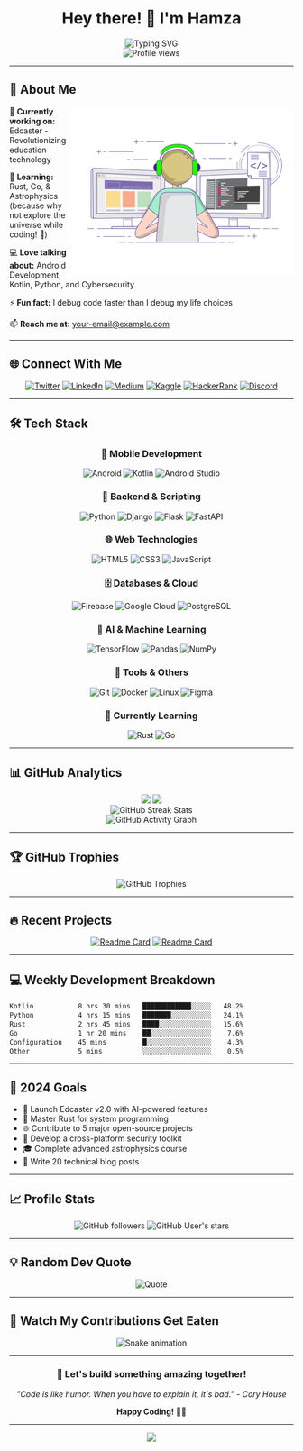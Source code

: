 <div align="center">

# Hey there! 👋 I'm Hamza

<img src="https://readme-typing-svg.herokuapp.com?font=Fira+Code&pause=1000&color=36BCF7&center=true&vCenter=true&width=435&lines=Android+Developer;Kotlin+Enthusiast;Python+Developer;Security+Researcher;Always+Learning+New+Things!" alt="Typing SVG" />

</div>

<div align="center">
  <img src="https://komarev.com/ghpvc/?username=hamzariffic&style=for-the-badge&color=0891b2&labelColor=1c1917" alt="Profile views" />
</div>

---

## 🚀 About Me

<img align="right" alt="Coding" width="400" src="https://raw.githubusercontent.com/devSouvik/devSouvik/master/gif3.gif">

🔭 **Currently working on:** Edcaster - Revolutionizing education technology

🌱 **Learning:** Rust, Go, & Astrophysics (because why not explore the universe while coding! 🌌)

💻 **Love talking about:** Android Development, Kotlin, Python, and Cybersecurity

⚡ **Fun fact:** I debug code faster than I debug my life choices

📫 **Reach me at:** [your-email@example.com](mailto:your-email@example.com)

---

## 🌐 Connect With Me

<div align="center">

[![Twitter](https://img.shields.io/badge/Twitter-%231DA1F2.svg?style=for-the-badge&logo=Twitter&logoColor=white)](https://twitter.com/mateasays)
[![LinkedIn](https://img.shields.io/badge/linkedin-%230077B5.svg?style=for-the-badge&logo=linkedin&logoColor=white)](https://www.linkedin.com/in/hamza-matea/)
[![Medium](https://img.shields.io/badge/Medium-12100E?style=for-the-badge&logo=medium&logoColor=white)](https://medium.com/@hamzamatea)
[![Kaggle](https://img.shields.io/badge/Kaggle-035a7d?style=for-the-badge&logo=kaggle&logoColor=white)](https://www.kaggle.com/hamzamatea)
[![HackerRank](https://img.shields.io/badge/-Hackerrank-2EC866?style=for-the-badge&logo=HackerRank&logoColor=white)](https://www.hackerrank.com/hamza_mattea)
[![Discord](https://img.shields.io/badge/Discord-%235865F2.svg?style=for-the-badge&logo=discord&logoColor=white)](https://discord.gg/your-discord)

</div>

---

## 🛠️ Tech Stack

<div align="center">

### 📱 Mobile Development
![Android](https://img.shields.io/badge/Android-3DDC84?style=for-the-badge&logo=android&logoColor=white)
![Kotlin](https://img.shields.io/badge/kotlin-%237F52FF.svg?style=for-the-badge&logo=kotlin&logoColor=white)
![Android Studio](https://img.shields.io/badge/Android%20Studio-3DDC84.svg?style=for-the-badge&logo=android-studio&logoColor=white)

### 🐍 Backend & Scripting
![Python](https://img.shields.io/badge/python-3670A0?style=for-the-badge&logo=python&logoColor=ffdd54)
![Django](https://img.shields.io/badge/django-%23092E20.svg?style=for-the-badge&logo=django&logoColor=white)
![Flask](https://img.shields.io/badge/flask-%23000.svg?style=for-the-badge&logo=flask&logoColor=white)
![FastAPI](https://img.shields.io/badge/FastAPI-005571?style=for-the-badge&logo=fastapi)

### 🌐 Web Technologies
![HTML5](https://img.shields.io/badge/html5-%23E34F26.svg?style=for-the-badge&logo=html5&logoColor=white)
![CSS3](https://img.shields.io/badge/css3-%231572B6.svg?style=for-the-badge&logo=css3&logoColor=white)
![JavaScript](https://img.shields.io/badge/javascript-%23323330.svg?style=for-the-badge&logo=javascript&logoColor=%23F7DF1E)

### 🗄️ Databases & Cloud
![Firebase](https://img.shields.io/badge/Firebase-039BE5?style=for-the-badge&logo=Firebase&logoColor=white)
![Google Cloud](https://img.shields.io/badge/GoogleCloud-%234285F4.svg?style=for-the-badge&logo=google-cloud&logoColor=white)
![PostgreSQL](https://img.shields.io/badge/postgresql-%23316192.svg?style=for-the-badge&logo=postgresql&logoColor=white)

### 🧠 AI & Machine Learning
![TensorFlow](https://img.shields.io/badge/TensorFlow-%23FF6F00.svg?style=for-the-badge&logo=TensorFlow&logoColor=white)
![Pandas](https://img.shields.io/badge/pandas-%23150458.svg?style=for-the-badge&logo=pandas&logoColor=white)
![NumPy](https://img.shields.io/badge/numpy-%23013243.svg?style=for-the-badge&logo=numpy&logoColor=white)

### 🔧 Tools & Others
![Git](https://img.shields.io/badge/git-%23F05033.svg?style=for-the-badge&logo=git&logoColor=white)
![Docker](https://img.shields.io/badge/docker-%230db7ed.svg?style=for-the-badge&logo=docker&logoColor=white)
![Linux](https://img.shields.io/badge/Linux-FCC624?style=for-the-badge&logo=linux&logoColor=black)
![Figma](https://img.shields.io/badge/figma-%23F24E1E.svg?style=for-the-badge&logo=figma&logoColor=white)

### 🚀 Currently Learning
![Rust](https://img.shields.io/badge/rust-%23000000.svg?style=for-the-badge&logo=rust&logoColor=white)
![Go](https://img.shields.io/badge/go-%2300ADD8.svg?style=for-the-badge&logo=go&logoColor=white)

</div>

---

## 📊 GitHub Analytics

<div align="center">
  <img height="180em" src="https://github-readme-stats.vercel.app/api?username=hamzariffic&show_icons=true&theme=tokyonight&include_all_commits=true&count_private=true"/>
  <img height="180em" src="https://github-readme-stats.vercel.app/api/top-langs/?username=hamzariffic&layout=compact&langs_count=8&theme=tokyonight"/>
</div>

<div align="center">
  <img src="https://github-readme-streak-stats.herokuapp.com/?user=hamzariffic&theme=tokyonight" alt="GitHub Streak Stats" />
</div>

<div align="center">
  <img src="https://github-readme-activity-graph.vercel.app/graph?username=hamzariffic&theme=tokyo-night&bg_color=1a1b27&color=be90f2&line=5a6b8c&point=c58bf0&area=true&hide_border=true" alt="GitHub Activity Graph" />
</div>

---

## 🏆 GitHub Trophies

<div align="center">
  <img src="https://github-profile-trophy.vercel.app/?username=hamzariffic&theme=tokyonight&no-frame=true&no-bg=true&margin-w=4&row=2&column=4" alt="GitHub Trophies" />
</div>

---

## 🔥 Recent Projects

<div align="center">

[![Readme Card](https://github-readme-stats.vercel.app/api/pin/?username=hamzariffic&repo=edcaster&theme=tokyonight)](https://github.com/hamzariffic/edcaster)
[![Readme Card](https://github-readme-stats.vercel.app/api/pin/?username=hamzariffic&repo=android-security-tools&theme=tokyonight)](https://github.com/hamzariffic/android-security-tools)

</div>

---

## 💻 Weekly Development Breakdown

```text
Kotlin           8 hrs 30 mins   ████████████░░░░░   48.2%
Python           4 hrs 15 mins   ███████░░░░░░░░░░   24.1%
Rust             2 hrs 45 mins   ████░░░░░░░░░░░░░   15.6%
Go               1 hr 20 mins    ██░░░░░░░░░░░░░░░    7.6%
Configuration    45 mins         █░░░░░░░░░░░░░░░░    4.3%
Other            5 mins          ░░░░░░░░░░░░░░░░░    0.5%
```

---

## 🎯 2024 Goals

- 🚀 Launch Edcaster v2.0 with AI-powered features
- 🦀 Master Rust for system programming
- 🌐 Contribute to 5 major open-source projects
- 📱 Develop a cross-platform security toolkit
- 🎓 Complete advanced astrophysics course
- 📝 Write 20 technical blog posts

---

## 📈 Profile Stats

<div align="center">
  
  ![GitHub followers](https://img.shields.io/github/followers/hamzariffic?style=for-the-badge&color=0891b2&labelColor=1c1917)
  ![GitHub User's stars](https://img.shields.io/github/stars/hamzariffic?style=for-the-badge&color=0891b2&labelColor=1c1917)
  
</div>

---

## 💡 Random Dev Quote

<div align="center">

![Quote](https://quotes-github-readme.vercel.app/api?type=horizontal&theme=tokyonight)

</div>

---

## 🐍 Watch My Contributions Get Eaten

<div align="center">
  
  ![Snake animation](https://raw.githubusercontent.com/hamzariffic/hamzariffic/output/github-contribution-grid-snake-dark.svg)
  
</div>

---

<div align="center">

### 💬 Let's build something amazing together!

*"Code is like humor. When you have to explain it, it's bad." - Cory House*

**Happy Coding!** 🚀✨

</div>

---

<div align="center">
  <img src="https://capsule-render.vercel.app/api?type=waving&color=gradient&height=100&section=footer&width=100%"/>
</div>
